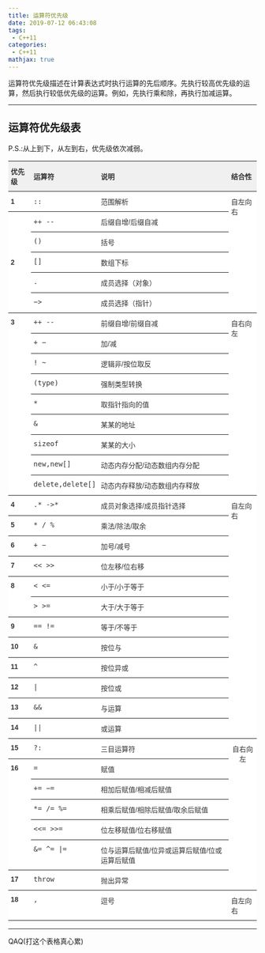 ```yaml
---
title: 运算符优先级
date: 2019-07-12 06:43:08
tags:
 - C++11
categories:
 - C++11
mathjax: true
---
```


运算符优先级描述在计算表达式时执行运算的先后顺序。先执行较高优先级的运算，然后执行较低优先级的运算。例如，先执行乘和除，再执行加减运算。

<!-- more -->
---
## 运算符优先级表

P.S.:从上到下，从左到右，优先级依次减弱。

<style type="text/css">
.tg  {border-collapse:collapse;border-spacing:0;border-color:#ccc;}
.tg td{font-family:Arial, sans-serif;font-size:14px;padding:10px 5px;border-style:solid;border-width:0px;overflow:hidden;word-break:normal;border-top-width:1px;border-bottom-width:1px;border-color:#ccc;color:#333;background-color:#fff;}
.tg th{font-family:Arial, sans-serif;font-size:14px;font-weight:normal;padding:10px 5px;border-style:solid;border-width:0px;overflow:hidden;word-break:normal;border-top-width:1px;border-bottom-width:1px;border-color:#ccc;color:#333;background-color:#f0f0f0;}
.tg .tg-b6b5{font-family:Verdana, Geneva, sans-serif !important;;border-color:inherit;text-align:left}
.tg .tg-30cg{font-weight:bold;font-family:"Arial Black", Gadget, sans-serif !important;;border-color:inherit;text-align:left;vertical-align:top}
.tg .tg-kiyi{font-weight:bold;border-color:inherit;text-align:left}
.tg .tg-3idj{font-weight:bold;font-family:"Arial Black", Gadget, sans-serif !important;;border-color:inherit;text-align:left}
.tg .tg-93b8{font-family:"Lucida Console", Monaco, monospace !important;;border-color:inherit;text-align:left}
.tg .tg-c3ow{border-color:inherit;text-align:center;vertical-align:top}
.tg .tg-ha72{font-weight:bold;font-family:Verdana, Geneva, sans-serif !important;;border-color:inherit;text-align:left}
.tg .tg-xldj{border-color:inherit;text-align:left}
.tg .tg-5nj1{font-family:"Lucida Console", Monaco, monospace !important;;border-color:inherit;text-align:left;vertical-align:top}
.tg .tg-r0kq{font-family:Verdana, Geneva, sans-serif !important;;border-color:inherit;text-align:left;vertical-align:top}
.tg .tg-0pky{border-color:inherit;text-align:left;vertical-align:top}
</style>
<table class="tg">
  <tr>
    <th class="tg-kiyi">优先级</th>
    <th class="tg-kiyi">运算符</th>
    <th class="tg-ha72">说明</th>
    <th class="tg-kiyi">结合性</th>
  </tr>
  <tr>
    <td class="tg-3idj">1</td>
    <td class="tg-93b8">::</td>
    <td class="tg-b6b5">范围解析</td>
    <td class="tg-0pky" rowspan="6">自左向右</td>
  </tr>
  <tr>
    <td class="tg-3idj" rowspan="5">2</td>
    <td class="tg-93b8">++  --</td>
    <td class="tg-b6b5">后缀自增/后缀自减</td>
  </tr>
  <tr>
    <td class="tg-5nj1">()</td>
    <td class="tg-r0kq">括号</td>
  </tr>
  <tr>
    <td class="tg-5nj1">[]</td>
    <td class="tg-r0kq">数组下标</td>
  </tr>
  <tr>
    <td class="tg-5nj1">.</td>
    <td class="tg-r0kq">成员选择（对象）</td>
  </tr>
  <tr>
    <td class="tg-5nj1">−&gt;</td>
    <td class="tg-r0kq">成员选择（指针）</td>
  </tr>
  <tr>
    <td class="tg-30cg" rowspan="9">3</td>
    <td class="tg-5nj1">++  --</td>
    <td class="tg-r0kq">前缀自增/前缀自减</td>
    <td class="tg-0pky" rowspan="9">自右向左</td>
  </tr>
  <tr>
    <td class="tg-5nj1">+  −</td>
    <td class="tg-r0kq">加/减</td>
  </tr>
  <tr>
    <td class="tg-5nj1">!  ~</td>
    <td class="tg-r0kq">逻辑非/按位取反</td>
  </tr>
  <tr>
    <td class="tg-5nj1">(type)</td>
    <td class="tg-r0kq">强制类型转换</td>
  </tr>
  <tr>
    <td class="tg-5nj1">*</td>
    <td class="tg-r0kq">取指针指向的值</td>
  </tr>
  <tr>
    <td class="tg-5nj1">&amp;</td>
    <td class="tg-r0kq">某某的地址</td>
  </tr>
  <tr>
    <td class="tg-5nj1">sizeof</td>
    <td class="tg-r0kq">某某的大小</td>
  </tr>
  <tr>
    <td class="tg-5nj1">new,new[]</td>
    <td class="tg-r0kq">动态内存分配/动态数组内存分配</td>
  </tr>
  <tr>
    <td class="tg-5nj1">delete,delete[]</td>
    <td class="tg-r0kq">动态内存释放/动态数组内存释放</td>
  </tr>
  <tr>
    <td class="tg-30cg">4</td>
    <td class="tg-5nj1">.*  -&gt;*</td>
    <td class="tg-r0kq">成员对象选择/成员指针选择</td>
    <td class="tg-0pky" rowspan="12">自左向右</td>
  </tr>
  <tr>
    <td class="tg-30cg">5</td>
    <td class="tg-5nj1">*  /   %</td>
    <td class="tg-r0kq">乘法/除法/取余</td>
  </tr>
  <tr>
    <td class="tg-30cg">6</td>
    <td class="tg-5nj1">+  −</td>
    <td class="tg-r0kq">加号/减号</td>
  </tr>
  <tr>
    <td class="tg-30cg">7</td>
    <td class="tg-5nj1">&lt;&lt;  &gt;&gt;</td>
    <td class="tg-r0kq">位左移/位右移</td>
  </tr>
  <tr>
    <td class="tg-30cg" rowspan="2">8</td>
    <td class="tg-5nj1">&lt;  &lt;=</td>
    <td class="tg-r0kq">小于/小于等于</td>
  </tr>
  <tr>
    <td class="tg-5nj1">&gt;  &gt;=</td>
    <td class="tg-r0kq">大于/大于等于</td>
  </tr>
  <tr>
    <td class="tg-30cg">9</td>
    <td class="tg-5nj1">==  !=</td>
    <td class="tg-r0kq">等于/不等于</td>
  </tr>
  <tr>
    <td class="tg-30cg">10</td>
    <td class="tg-5nj1">&amp;</td>
    <td class="tg-r0kq">按位与</td>
  </tr>
  <tr>
    <td class="tg-30cg">11</td>
    <td class="tg-5nj1">^</td>
    <td class="tg-r0kq">按位异或</td>
  </tr>
  <tr>
    <td class="tg-30cg">12</td>
    <td class="tg-5nj1">|</td>
    <td class="tg-r0kq">按位或</td>
  </tr>
  <tr>
    <td class="tg-30cg">13</td>
    <td class="tg-5nj1">&amp;&amp;</td>
    <td class="tg-r0kq">与运算</td>
  </tr>
  <tr>
    <td class="tg-30cg">14</td>
    <td class="tg-5nj1">||</td>
    <td class="tg-r0kq">或运算</td>
  </tr>
  <tr>
    <td class="tg-30cg">15</td>
    <td class="tg-5nj1">?:</td>
    <td class="tg-r0kq">三目运算符</td>
    <td class="tg-c3ow" rowspan="7">自右向左</td>
  </tr>
  <tr>
    <td class="tg-30cg" rowspan="5">16</td>
    <td class="tg-5nj1">=</td>
    <td class="tg-r0kq">赋值</td>
  </tr>
  <tr>
    <td class="tg-5nj1">+=  −=</td>
    <td class="tg-r0kq">相加后赋值/相减后赋值</td>
  </tr>
  <tr>
    <td class="tg-5nj1">*=  /=   %=</td>
    <td class="tg-r0kq">相乘后赋值/相除后赋值/取余后赋值</td>
  </tr>
  <tr>
    <td class="tg-5nj1">&lt;&lt;=  &gt;&gt;=</td>
    <td class="tg-r0kq">位左移赋值/位右移赋值</td>
  </tr>
  <tr>
    <td class="tg-5nj1">&amp;=  ^=  |=</td>
    <td class="tg-r0kq">位与运算后赋值/位异或运算后赋值/位或运算后赋值</td>
  </tr>
  <tr>
    <td class="tg-30cg">17</td>
    <td class="tg-5nj1">throw</td>
    <td class="tg-r0kq">抛出异常</td>
  </tr>
  <tr>
    <td class="tg-30cg">18</td>
    <td class="tg-5nj1">,</td>
    <td class="tg-r0kq">逗号</td>
    <td class="tg-0pky">自左向右</td>
  </tr>
</table>

---

QAQ(打这个表格真心累)